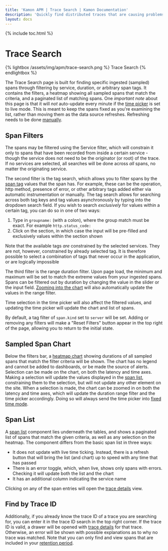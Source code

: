 ```yaml
---
title: 'Kamon APM | Trace Search | Kamon Documentation'
description: 'Quickly find distributed traces that are causing problems with the Kamon APM Trace Search'
layout: docs
---
```


{% include toc.html %}

Trace Search
============

{% lightbox /assets/img/apm/trace-search.png %}
Trace Search
{% endlightbox %}

The Trace Search page is built for finding specific ingested (sampled) spans through filtering by service, duration, or arbitrary span tags. It contains the filters, a heatmap showing all sampled spans that match the criteria, and a paginated list of matching spans. One *important note* about this page is that it will _not_ auto-update every minute if the [time picker] is set to live mode. This is meant to keep the spans fixed as you're examining the list, rather than moving them as the data source refreshes. Refreshing needs to be done [manually](#refreshing).

Span Filters
-------------

The spans may be filtered using the Service filter, which will constrain it only to spans that have been recorded from inside a certain service - though the service does not need to be the originator (or root) of the trace. If no services are selected, all searches will be done across *all* spans, no matter the originating service.

The second filter is the tag search, which allows you to filter spans by the [span tag] values that the span has. For example, these can be the operation, http method, presence of error, or other arbitrary tags added either via automatic instrumentation or manually. The tag search allows for searching across both tag keys and tag values asynchronously by typing into the dropdown search field. If you wish to search *exclusively* for values within a certain tag, you can do so in one of two ways:

1. Type in `groupname:` (with a colon), where the group match must be exact. For example `http.status_code:`
2. Click on the section, in which case the input will be pre-filled and exclusively values within the section shown

Note that the available tags *are* constrained by the selected services. They are not, however, constrained by already selected tag. It is therefore possible to select a combination of tags that never occur in the application, or are logically impossible

The third filter is the range duration filter. Upon page load, the minimum and maximum will be set to match the extreme values from your ingested spans. Spans can be filtered out by duration by changing the value in the slider or the input field. [Zooming into the chart](#sampled-span-chart) will also automatically update the values in the range filter.

Time selection in the time picker will also affect the filtered values, and updating the time picker will update the chart and list of spans.

By default, a tag filter of `span.kind` set to `server` will be set. Adding or removing any filters will make a "Reset Filters" button appear in the top right of the page, allowing you to return to the initial state.

Sampled Span Chart
-------------------

Below the filters bar, a [heatmap chart] showing durations of all sampled spans that match the filter criteria will be shown. The chart has no legend and cannot be added to dashboards, or be made the source of alerts. Selection can be made on the chart, on both the latency and time axes. Making a selection will update the values displayed in the [span list](#span-list), constraining them to the selection, but will not update any other element on the site. When a selection is made, the chart can be zoomed in on both the latency and time axes, which will update the duration range filter and the time picker accordingly. Doing so will always send the time picker into [fixed time mode].

Span List
----------

A [span list] component lies underneath the tables, and shows a paginated list of spans that match the given criteria, as well as any selection on the heatmap. The component differs from the basic span list in three ways:

* It does not update with live time ticking. Instead, there is a refresh button that will bring the list (and chart) up to speed with any time that has passed
* There is an error toggle, which, when live, shows only spans with errors. Checking it will update both the list and the chart
* It has an additional column indicating the service name

Clicking on any of the span entries will open the [trace details] view.

Find by Trace ID
-----------------

Additionally, if you already know the trace ID of a trace you are searching for, you can enter it in the trace ID search in the top right corner. If the trace ID is valid,
a drawer will be opened with [trace details] for that trace. Otherwise, an error will be shown with possible explanations as to why no trace was matched. Note that you can only find and view spans that are included in your [retention period].

[span tag]: ../../../core/tracing/#tags
[heatmap chart]: ../../general/charts/#heatmap-charts
[time picker]: ../../general/time-picker/
[fixed time mode]: ../../general/time-picker/#fixed-time
[span list]: ../trace-list/
[trace details]: ../trace-details/
[retention period]: ../../general/environments/

